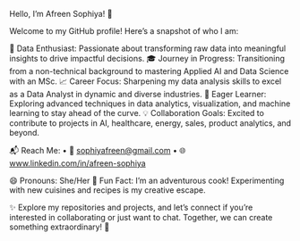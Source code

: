 Hello, I’m Afreen Sophiya! 👋

Welcome to my GitHub profile! Here’s a snapshot of who I am:

🌟 Data Enthusiast: Passionate about transforming raw data into meaningful insights to drive impactful decisions.
🎓 Journey in Progress: Transitioning from a non-technical background to mastering Applied AI and Data Science with an MSc.
📈 Career Focus: Sharpening my data analysis skills to excel as a Data Analyst in dynamic and diverse industries.
🌱 Eager Learner: Exploring advanced techniques in data analytics, visualization, and machine learning to stay ahead of the curve.
💡 Collaboration Goals: Excited to contribute to projects in AI, healthcare, energy, sales, product analytics, and beyond.

📬 Reach Me:
	•	📧 sophiyafreen@gmail.com
	•	🌐 www.linkedin.com/in/afreen-sophiya



😄 Pronouns: She/Her
🍳 Fun Fact: I’m an adventurous cook! Experimenting with new cuisines and recipes is my creative escape.

✨ Explore my repositories and projects, and let’s connect if you’re interested in collaborating or just want to chat. Together, we can create something extraordinary! 🚀

